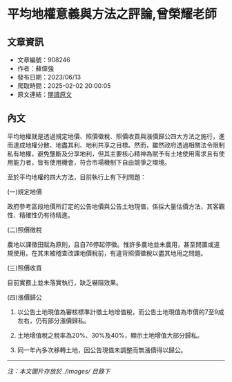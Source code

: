 # 平均地權意義與方法之評論,曾榮耀老師

## 文章資訊
- 文章編號：908246
- 作者：蘇偉強
- 發布日期：2023/06/13
- 爬取時間：2025-02-02 20:00:05
- 原文連結：[閱讀原文](https://real-estate.get.com.tw/Columns/detail.aspx?no=908246)

## 內文
平均地權就是透過規定地價、照價徵稅、照價收買與漲價歸公四大方法之施行，進而達成地權分散、地盡其利、地利共享之目標。然而，雖然政府透過相關法令限制私有地權，避免壟斷及分享地利，但其主要核心精神為賦予有土地使用需求且有使用能力者，皆有使用機會，符合市場機制下自由競爭之環境。

至於平均地權的四大方法，目前執行上有下列問題：

(一)規定地價

政府參考區段地價所訂定的公告地價與公告土地現值，係採大量估價方法，其客觀性、精確性仍有待精進。

(二)照價徵稅

農地以課徵田賦為原則，且自76停起停徵。惟許多農地並未農用，甚至閒置或違規使用，在其未被稽查改課地價稅前，有違背照價徵稅以盡其地用之問題。

(三)照價收買

目前實務上並未落實執行，缺乏嚇阻效果。

(四)漲價歸公

1. 以公告土地現值為審核標準計徵土地增值稅，而公告土地現值為市價的7至9成左右，仍有部分漲價歸私。

2. 土地增值稅之稅率為20%、30%及40%，顯示土地增值大部分歸私。

3. 同一年內多次移轉土地，因公告現值未調整而無漲價得以歸公。

---
*注：本文圖片存放於 ./images/ 目錄下*

